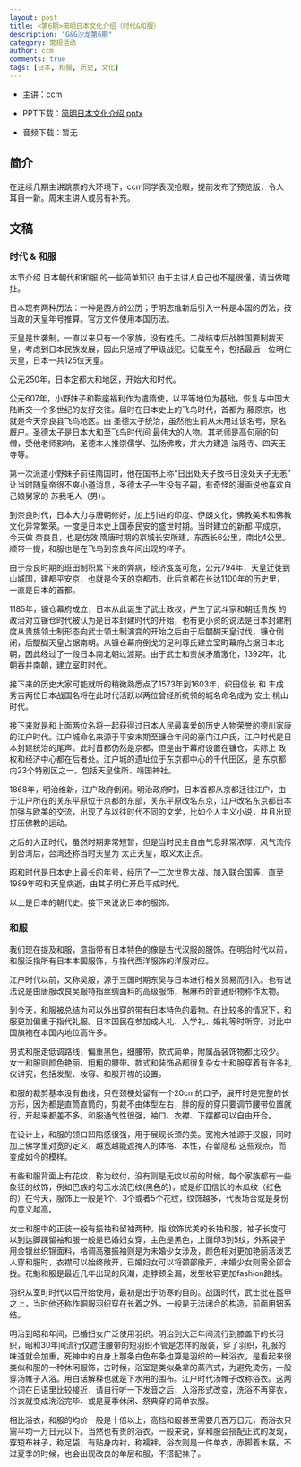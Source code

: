 ```yaml
---
layout: post
title: <第6期>简明日本文化介绍（时代&和服）
description: "G&G沙龙第6期"
category: 常规活动
author: ccm
comments: true
tags: [日本, 和服, 历史, 文化]
---
```


+ 主讲：ccm

+ PPT下载：[简明日本文化介绍.pptx][1]

+ 音频下载：暂无

## 简介

在连续几期主讲跳票的大环境下，ccm同学表现抢眼，提前发布了预览版，令人耳目一新。周末主讲人或另有补充。

## 文稿

### 时代 & 和服
本节介绍 日本朝代和和服 的一些简单知识 由于主讲人自己也不是很懂，请当做瞎扯。

日本现有两种历法：一种是西方的公历；于明志维新后引入一种是本国的历法，按当政的天皇年号推算。官方文件使用本国历法。


天皇是世袭制，一直以来只有一个家族，没有姓氏。二战结束后战胜国要制裁天皇，考虑到日本民族发展，因此只惩戒了甲级战犯。记载至今，包括最后一位明仁天皇，日本一共125位天皇。

公元250年，日本定都大和地区，开始大和时代。

公元607年，小野妹子和鞍座福利作为遣隋使，以平等地位为基础，恢复与中国大陆断交一个多世纪的友好交往。届时在日本史上的飞鸟时代，首都为 藤原京，也就是今天奈良县飞鸟地区。由 圣德太子统治，虽然他生前从未用过该名号，原名厩户。圣德太子是日本大和至飞鸟时代间 最伟大的人物。其老师是高句丽的句僧，受他老师影响，圣德本人推崇儒学、弘扬佛教，并大力建造 法隆寺、四天王寺等。

第一次派遣小野妹子前往隋国时，他在国书上称“日出处天子致书日没处天子无恙” 让当时随皇帝很不爽小道消息，圣德太子一生没有子嗣，有奇怪的漫画说他喜欢自己娘舅家的 苏我毛人（男）。

到奈良时代，日本大力与唐朝修好，加上引进的印度、伊朗文化，佛教美术和佛教文化异常繁荣。一度是日本史上国泰民安的盛世时期。当时建立的新都 平成京，今天做 奈良县，也是仿效 隋唐时期的京城长安所建，东西长6公里，南北4公里。顺带一提，和服也是在飞鸟到奈良年间出现的样子。

由于奈良时期的班田制积累下来的弊病，经济岌岌可危，公元794年，天皇迁徙到山城国，建都平安京，也就是今天的京都市。此后京都在长达1100年的历史里，一直是日本的首都。

1185年，镰仓幕府成立，日本从此诞生了武士政权，产生了武斗家和朝廷贵族 的政治对立镰仓时代被认为是日本封建时代的开始，也有更小资的说法是日本封建制度从贵族领土制形态向武士领土制演变的开始之后由于后醍醐天皇讨伐，镰仓倒闭，后醍醐天皇占据南朝。从镰仓幕府倒戈的足利尊氏建立室町幕府占据日本北朝，因此经过了一段日本南北朝过渡期。由于武士和贵族矛盾激化，1392年，北朝吞并南朝，建立室町时代。

接下来的历史大家可能就听的稍微熟悉点了1573年到1603年，织田信长 和 丰成秀吉两位日本战国名将在此时代活跃以两位曾经所统领的城名命名成为 安土·桃山时代。

接下来就是和上面两位名将一起获得过日本人民最喜爱的历史人物荣誉的德川家康的江户时代。江户城命名来源于平安末期至镰仓年间的豪门江户氏，江户时代是日本封建统治的尾声。此时首都仍然是京都，但是由于幕府设置在镰仓，实际上 政权和经济中心都在后者处。江户城的遗址位于东京都中心的千代田区，是 东京都内23个特别区之一，包括天皇住所、靖国神社。

1868年，明治维新，江户政府倒闭。明治政府时，日本首都从京都迁往江户，由于江户所在的关东平原位于京都的东部，关东平原改名东京，江户改名东京都日本加强与欧美的交流，出现了与以往时代不同的文学，比如个人主义小说，并且出现打压佛教的运动。

之后的大正时代，虽然时期非常短暂，但是当时民主自由气息非常浓厚，风气流传到台湾后，台湾还称当时天皇为 太正天皇，取义太正点。

昭和时代是日本史上最长的年号，经历了一二次世界大战、加入联合国等，直至1989年昭和天皇病逝，由其子明仁开启平成时代。

以上是日本的朝代史。接下来说说日本的服饰。

### 和服

我们现在提及和服，意指带有日本特色的像是古代汉服的服饰。在明治时代以前，和服泛指所有日本本国服饰，与指代西洋服饰的洋服对应。

江户时代以前，又称吴服，源于三国时期东吴与日本进行相关贸易而引入。也有说法说是由唐服改良吴服特指丝绸面料的高级服饰，棉麻布的普通织物称作太物。

到今天，和服被总结为可以外出穿的带有日本特色的着物。在比较多的情况下，和服更加偏重于指代礼服。日本国民在参加成人礼、入学礼、婚礼等时所穿。对比中国旗袍在本国内地位高许多。

男式和服走低调路线，偏重黑色，细腰带，款式简单，附属品装饰物都比较少。 女士和服则颜色艳丽、粗粗的腰带、款式和装饰品都很复杂女士和服穿着有许多礼仪讲究，包括发型、妆容、和服开襟的设置。

和服的裁剪基本没有曲线，只在颈梗处留有一个20cm的口子，展开时是完整的长方形，因为都是直筒直筒的，剪裁不由体型左右，胖的瘦的穿只要调节腰带位置就行，开起来都差不多。和服通气性很强，袖口、衣襟、下摆都可以自由开合。

在设计上，和服的领口凹陷感很强，用于展现长颈的美。宽袍大袖源于汉服，同时加上佛学里对宽的定义，越宽越能遮掩人的体格、本性，存留隐私 这些观点，而变成如今的模样。

有些和服背面上有花纹，称为纹付，没有则是无纹以前的时候，每个家族都有一些象征的纹饰，例如巴族的勾玉水流巴纹(黑色的)，或是织田信长的木瓜纹（红色的）在今天，服饰上一般是1个、3个或者5个花纹，纹饰越多，代表场合或是身份的意义越高。

女士和服中的正装一般有振袖和留袖两种。指 纹饰优美的长袖和服，袖子长度可以到达脚踝留袖和服一般是已婚妇女穿，主色是黑色，上面印3到5纹，外系袋子用金银丝织锦面料，格调高雅振袖则是为未婚少女涉及，颜色相对更加艳丽活泼艺人穿和服时，衣襟可以始终敞开，已婚妇女可以将颈部敞开，未婚少女则需全部合拢。花魁和服是最近几年出现的风潮，走脖颈全漏，发型妆容更加fashion路线。

羽织从室町时代以后开始使用，最初是出于防寒的目的。战国时代，武士批在盔甲之上，当时他还称作胴服羽织穿在长着之外，一般是无法闭合的构造，前面用钮系结。

明治到昭和年间，已婚妇女广泛使用羽织。明治到大正年间流行到膝盖下的长羽织，昭和30年间流行仅遮住腰带的短羽织不管是怎样的服装，穿了羽织，礼服的味道就会加重，死神中的白身上那条白色布条也算是羽织的一种浴衣，是看起来很类似和服的一种休闲服饰，古时候，浴室是类似桑拿的蒸汽式，为避免烫伤，一般穿汤帷子入浴。用白话解释也就是下水用的围布。江户时代汤帷子改称浴衣。这两个词在日语里比较接近，请自行听一下发音之后，入浴形式改变，洗浴不再穿衣，浴衣就变成洗浴完毕、或是夏季休闲、祭典穿的简单衣服。

相比浴衣，和服的均价一般是十倍以上，高档和服甚至需要几百万日元，而浴衣只需平均一万日元以下。当然也有贵的浴衣，一般来说，穿和服会搭配正式的发现，穿短布袜子，称足袋，有贴身内衬，称襦袢。浴衣则是一件单衣，赤脚着木屐。不过夏季的时候，也会出现改良的单层和服，不搭配袜子。


[1]: https://docs.google.com/file/d/0ByaPRVM5h3fvdWRHVUx0djd0N2s/edit?usp=sharing
